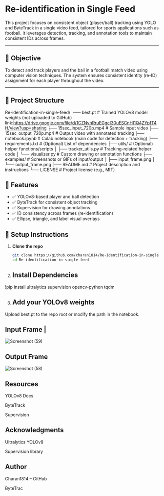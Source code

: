 # Re-identification in Single Feed

This project focuses on consistent object (player/ball) tracking using YOLO and ByteTrack in a single video feed, tailored for sports applications such as football. It leverages detection, tracking, and annotation tools to maintain consistent IDs across frames.

---

## 🎯 Objective

To detect and track players and the ball in a football match video using computer vision techniques. The system ensures consistent identity (re-ID) assignment for each player throughout the video.

---

## 📂 Project Structure


Re-identification-in-single-feed/
├── best.pt                     # Trained YOLOv8 model weights (not uploaded to GitHub) link:https://drive.google.com/file/d/1CZNvhRruEGgcl30uESCnHI1Q4ZYpfT4H/view?usp=sharing
├── 15sec_input_720p.mp4       # Sample input video
├── 15sec_output_720p.mp4      # Output video with annotated tracking
├── notebook.ipynb             # Colab notebook (main code for detection + tracking)
├── requirements.txt           # (Optional) List of dependencies
├── utils/                     # (Optional) helper functions/scripts
│   ├── tracker_utils.py       # Tracking-related helper code
│   └── visualizer.py          # Custom drawing or annotation functions
├── examples/                  # Screenshots or GIFs of input/output
│   ├── input_frame.png
│   └── output_frame.png
├── README.md                  # Project description and instructions
└── LICENSE                    # Project license (e.g., MIT)




## 🚀 Features

- ✅ YOLOv8-based player and ball detection
- ✅ ByteTrack for consistent object tracking
- ✅ Supervision for drawing annotations
- ✅ ID consistency across frames (re-identification)
- ✅ Ellipse, triangle, and label visual overlays




## 🔧 Setup Instructions

1. **Clone the repo**
   ```bash
   git clone https://github.com/charan1814/Re-identification-in-single-feed.git
   cd Re-identification-in-single-feed

2.  ## Install Dependencies
   !pip install ultralytics supervision opencv-python tqdm

3.  ## Add your YOLOv8 weights

   Upload best.pt to the repo root or modify the path in the notebook.

## Input Frame                                                  |
![Screenshot (59)](https://github.com/user-attachments/assets/453d97bf-62f0-4f09-80be-d88a2eba99c9)
                                        
## Output Frame
 ![Screenshot (58)](https://github.com/user-attachments/assets/e6c979c1-2aeb-42ea-8576-d26e5d356c4d)



## Resources
YOLOv8 Docs

ByteTrack

Supervision

## Acknowledgments
Ultralytics YOLOv8

Supervision library

## Author
Charan1814 – GitHub

ByteTrac




   
